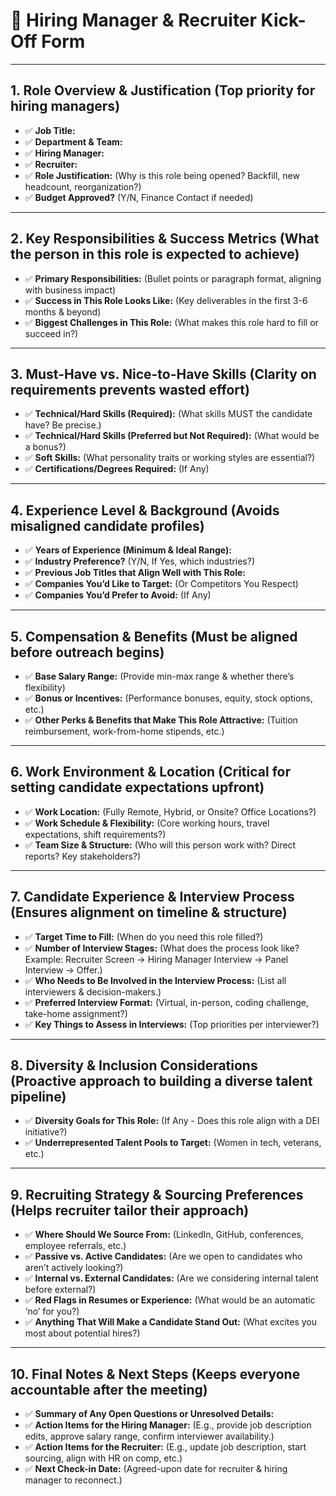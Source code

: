 # 📌 Hiring Manager & Recruiter Kick-Off Form

---

## 1. Role Overview & Justification (Top priority for hiring managers)

- ✅ **Job Title:**
- ✅ **Department & Team:**
- ✅ **Hiring Manager:**
- ✅ **Recruiter:**
- ✅ **Role Justification:** (Why is this role being opened? Backfill, new headcount, reorganization?)
- ✅ **Budget Approved?** (Y/N, Finance Contact if needed)

---

## 2. Key Responsibilities & Success Metrics (What the person in this role is expected to achieve)

- ✅ **Primary Responsibilities:** (Bullet points or paragraph format, aligning with business impact)
- ✅ **Success in This Role Looks Like:** (Key deliverables in the first 3-6 months & beyond)
- ✅ **Biggest Challenges in This Role:** (What makes this role hard to fill or succeed in?)

---

## 3. Must-Have vs. Nice-to-Have Skills (Clarity on requirements prevents wasted effort)

- ✅ **Technical/Hard Skills (Required):** (What skills MUST the candidate have? Be precise.)
- ✅ **Technical/Hard Skills (Preferred but Not Required):** (What would be a bonus?)
- ✅ **Soft Skills:** (What personality traits or working styles are essential?)
- ✅ **Certifications/Degrees Required:** (If Any)

---

## 4. Experience Level & Background (Avoids misaligned candidate profiles)

- ✅ **Years of Experience (Minimum & Ideal Range):**
- ✅ **Industry Preference?** (Y/N, If Yes, which industries?)
- ✅ **Previous Job Titles that Align Well with This Role:**
- ✅ **Companies You’d Like to Target:** (Or Competitors You Respect)
- ✅ **Companies You’d Prefer to Avoid:** (If Any)

---

## 5. Compensation & Benefits (Must be aligned before outreach begins)

- ✅ **Base Salary Range:** (Provide min-max range & whether there’s flexibility)
- ✅ **Bonus or Incentives:** (Performance bonuses, equity, stock options, etc.)
- ✅ **Other Perks & Benefits that Make This Role Attractive:** (Tuition reimbursement, work-from-home stipends, etc.)

---

## 6. Work Environment & Location (Critical for setting candidate expectations upfront)

- ✅ **Work Location:** (Fully Remote, Hybrid, or Onsite? Office Locations?)
- ✅ **Work Schedule & Flexibility:** (Core working hours, travel expectations, shift requirements?)
- ✅ **Team Size & Structure:** (Who will this person work with? Direct reports? Key stakeholders?)

---

## 7. Candidate Experience & Interview Process (Ensures alignment on timeline & structure)

- ✅ **Target Time to Fill:** (When do you need this role filled?)
- ✅ **Number of Interview Stages:** (What does the process look like? Example: Recruiter Screen → Hiring Manager Interview → Panel Interview → Offer.)
- ✅ **Who Needs to Be Involved in the Interview Process:** (List all interviewers & decision-makers.)
- ✅ **Preferred Interview Format:** (Virtual, in-person, coding challenge, take-home assignment?)
- ✅ **Key Things to Assess in Interviews:** (Top priorities per interviewer?)

---

## 8. Diversity & Inclusion Considerations (Proactive approach to building a diverse talent pipeline)

- ✅ **Diversity Goals for This Role:** (If Any - Does this role align with a DEI initiative?)
- ✅ **Underrepresented Talent Pools to Target:** (Women in tech, veterans, etc.)

---

## 9. Recruiting Strategy & Sourcing Preferences (Helps recruiter tailor their approach)

- ✅ **Where Should We Source From:** (LinkedIn, GitHub, conferences, employee referrals, etc.)
- ✅ **Passive vs. Active Candidates:** (Are we open to candidates who aren’t actively looking?)
- ✅ **Internal vs. External Candidates:** (Are we considering internal talent before external?)
- ✅ **Red Flags in Resumes or Experience:** (What would be an automatic ‘no’ for you?)
- ✅ **Anything That Will Make a Candidate Stand Out:** (What excites you most about potential hires?)

---

## 10. Final Notes & Next Steps (Keeps everyone accountable after the meeting)

- ✅ **Summary of Any Open Questions or Unresolved Details:**
- ✅ **Action Items for the Hiring Manager:** (E.g., provide job description edits, approve salary range, confirm interviewer availability.)
- ✅ **Action Items for the Recruiter:** (E.g., update job description, start sourcing, align with HR on comp, etc.)
- ✅ **Next Check-in Date:** (Agreed-upon date for recruiter & hiring manager to reconnect.)
